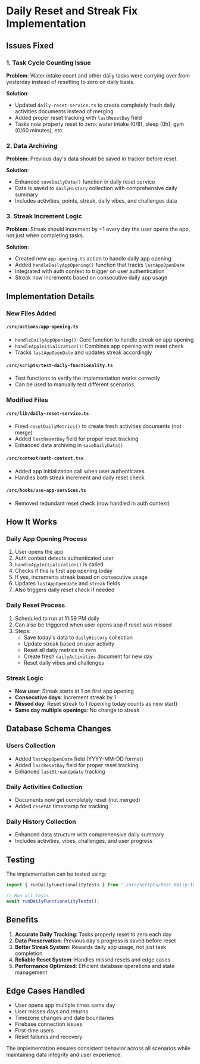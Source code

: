 # Daily Reset and Streak Fix Implementation

## Issues Fixed

### 1. Task Cycle Counting Issue
**Problem**: Water intake count and other daily tasks were carrying over from yesterday instead of resetting to zero on daily basis.

**Solution**: 
- Updated `daily-reset-service.ts` to create completely fresh daily activities documents instead of merging
- Added proper reset tracking with `lastResetDay` field
- Tasks now properly reset to zero: water intake (0/8), sleep (0h), gym (0/60 minutes), etc.

### 2. Data Archiving
**Problem**: Previous day's data should be saved in tracker before reset.

**Solution**:
- Enhanced `saveDailyData()` function in daily reset service
- Data is saved to `dailyHistory` collection with comprehensive daily summary
- Includes activities, points, streak, daily vibes, and challenges data

### 3. Streak Increment Logic
**Problem**: Streak should increment by +1 every day the user opens the app, not just when completing tasks.

**Solution**:
- Created new `app-opening.ts` action to handle daily app opening
- Added `handleDailyAppOpening()` function that tracks `lastAppOpenDate`
- Integrated with auth context to trigger on user authentication
- Streak now increments based on consecutive daily app usage

## Implementation Details

### New Files Added

#### `/src/actions/app-opening.ts`
- `handleDailyAppOpening()`: Core function to handle streak on app opening
- `handleAppInitialization()`: Combines app opening with reset check
- Tracks `lastAppOpenDate` and updates streak accordingly

#### `/src/scripts/test-daily-functionality.ts`
- Test functions to verify the implementation works correctly
- Can be used to manually test different scenarios

### Modified Files

#### `/src/lib/daily-reset-service.ts`
- Fixed `resetDailyMetrics()` to create fresh activities documents (not merge)
- Added `lastResetDay` field for proper reset tracking
- Enhanced data archiving in `saveDailyData()`

#### `/src/context/auth-context.tsx`
- Added app initialization call when user authenticates
- Handles both streak increment and daily reset check

#### `/src/hooks/use-app-services.ts`
- Removed redundant reset check (now handled in auth context)

## How It Works

### Daily App Opening Process
1. User opens the app
2. Auth context detects authenticated user
3. `handleAppInitialization()` is called
4. Checks if this is first app opening today
5. If yes, increments streak based on consecutive usage
6. Updates `lastAppOpenDate` and `streak` fields
7. Also triggers daily reset check if needed

### Daily Reset Process
1. Scheduled to run at 11:59 PM daily
2. Can also be triggered when user opens app if reset was missed
3. Steps:
   - Save today's data to `dailyHistory` collection
   - Update streak based on user activity
   - Reset all daily metrics to zero
   - Create fresh `dailyActivities` document for new day
   - Reset daily vibes and challenges

### Streak Logic
- **New user**: Streak starts at 1 on first app opening
- **Consecutive days**: Increment streak by 1
- **Missed day**: Reset streak to 1 (opening today counts as new start)
- **Same day multiple openings**: No change to streak

## Database Schema Changes

### Users Collection
- Added `lastAppOpenDate` field (YYYY-MM-DD format)
- Added `lastResetDay` field for proper reset tracking
- Enhanced `lastStreakUpdate` tracking

### Daily Activities Collection
- Documents now get completely reset (not merged)
- Added `resetAt` timestamp for tracking

### Daily History Collection
- Enhanced data structure with comprehensive daily summary
- Includes activities, vibes, challenges, and user progress

## Testing

The implementation can be tested using:

```typescript
import { runDailyFunctionalityTests } from './src/scripts/test-daily-functionality';

// Run all tests
await runDailyFunctionalityTests();
```

## Benefits

1. **Accurate Daily Tracking**: Tasks properly reset to zero each day
2. **Data Preservation**: Previous day's progress is saved before reset
3. **Better Streak System**: Rewards daily app usage, not just task completion
4. **Reliable Reset System**: Handles missed resets and edge cases
5. **Performance Optimized**: Efficient database operations and state management

## Edge Cases Handled

- User opens app multiple times same day
- User misses days and returns
- Timezone changes and date boundaries
- Firebase connection issues
- First-time users
- Reset failures and recovery

The implementation ensures consistent behavior across all scenarios while maintaining data integrity and user experience.